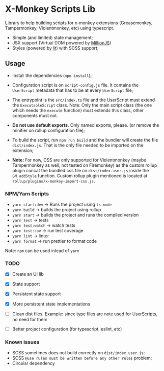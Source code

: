 # X-Monkey Scripts Lib

Library to help building scripts for x-monkey extensions (Greasemonkey, Tampermonkey, Violentmonkey, etc) using typescript.

- Simple (and limited) state management;
- JSX support (Virtual DOM powered by [MillionJS](https://millionjs.org/))
- Styles (powered by [lit](https://ajusa.github.io/lit/docs/lit.html)) with SCSS support;

## Usage
- Install the dependencies (`npm install`);
- Configuration script is on `script-config.js` file. It contains the `UserScript` metadata that has to be at every `UserScript` file;
- The entrypoint is the `src/index.ts` file and the UserScript must extend the `ExecutableScript` class.
Note: Only the main script class (the one which needs the `execute` function) must extends this class, other components must not.
- __Do not use default exports__. Only named exports, please. (or remove the minifier on rollup configuration file);
- To build the script, run `npm run build` and the bundler will create the file `dist/index.js`. That is the only file needed to be imported on the extension;

- __Note:__  For now, CSS are only supported for Violentmonkey (maybe Tampermonkey as well, not tested on Firemonkey) as the custom rollup plugin concat the bundled css file on `dist/index.user.js` inside the `GM.addStyle` function. Custom rollup plugin mentioned is located at `rollup/plugins/x-monkey-import-css.js`.


### NPM/Yarn Scripts
- `yarn start:dev` -> Runs the project using `ts-node`
- `yarn build` -> builds the project using rollup
- `yarn start` -> builds the project and runs the compiled version
- `yarn test` -> tests
- `yarn test:watch` -> watch tests
- `yarn test:cov` -> run test coverage
- `yarn lint` -> linter
- `yarn format` -> run prettier to format code


Note: `npm` can be used intead of `yarn`


### TODO
- [X] Create an UI lib
- [X] State support
- [X] Persistent state support
- [X] More persistent state implementations
- [ ] Clean dist files. Example: since type files are note used for UserScripts, no need for them
- [ ] Better project configuration (for typescript, eslint, etc)



### Known issues
- SCSS sometimes does not build correctly on `dist/index.user.js`;
- SCSS `@use rules must be written before any other rules` problem;
- Circular dependency